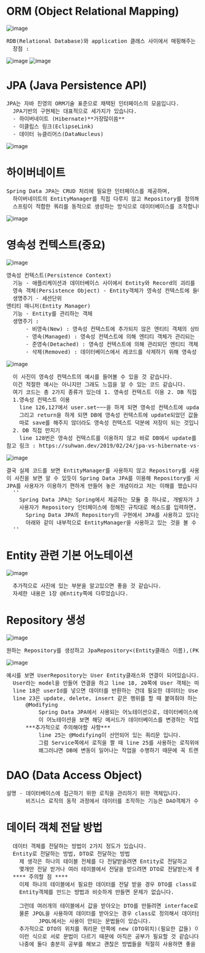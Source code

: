 # ORM (Object Relational Mapping)
![image](https://github.com/SeungGwan123/SpringBoot/assets/123438749/fbbfd442-0d83-4395-a859-c206d2dbaae0)

<pre>
RDB(Relational Database)와 application 클래스 사이에서 매핑해주는 역할
  장점 : 
</pre>
![image](https://github.com/SeungGwan123/SpringBoot/assets/123438749/62fc6707-684d-4acf-9fed-8577caf2ae43)
![image](https://github.com/SeungGwan123/SpringBoot/assets/123438749/32b6038d-fccb-48e8-ac04-f97c5c4ac2d8)

# JPA (Java Persistence API)
<pre>
JPA는 자바 진영의 ORM기술 표준으로 채택된 인터페이스의 모음입니다.
  JPA기반의 구현체는 대표적으로 세가지가 있습니다.
  - 하이버네이트 (Hibernate)**가장많이씀**
  - 이클립스 링크(EclipseLink)
  - 데이터 뉴클리어스(DataNucleus)
</pre>
![image](https://github.com/SeungGwan123/SpringBoot/assets/123438749/8bcdc3be-f31c-4b3e-b652-2a81d3d9681e)
# 하이버네이트
<pre>
Spring Data JPA는 CRUD 처리에 필요한 인터페이스를 제공하며, 
  하이버네이트의 EntityManager를 직접 다루지 않고 Repository를 정의해 사용함으로써 
  스프링이 적합한 쿼리를 동적으로 생성하는 방식으로 데이터베이스를 조작합니다.
</pre>
![image](https://github.com/SeungGwan123/SpringBoot/assets/123438749/7bbb5fab-d305-44a0-9c3b-0cc859f35ec2)
# 영속성 컨텍스트(**중요**)
![image](https://github.com/SeungGwan123/SpringBoot/assets/123438749/e01fd337-6bbf-4522-9e8e-df198ba2cb79)

<pre>
영속성 컨텍스트(Persistence Context)
  기능 - 애플리케이션과 데이터베이스 사이에서 Entity와 Record의 괴리를 해소하는 기능과 객체를 보관하는 기능을 수행합니다.
  영속 객체(Persistence Object) - Entity객체가 영속성 컨텍스트에 들어와 JPA의 관리 대상이 되는 시점부터의 해당 객체
  생명주기 - 세션단위
엔티티 매니저(Entity Manager)
  기능 - Entity를 관리하는 객체
  생명주기 : 
      - 비영속(New) : 영속성 컨텍스트에 추가되지 않은 엔티티 객체의 상태를 의미합니다.
      - 영속(Managed) : 영속성 컨텍스트에 의해 엔티티 객체가 관리되는 상태입니다.
      - 준영속(Detached) : 영속성 컨텍스트에 의해 관리되던 엔티티 객체가 컨텍스트와 분리된 상태입니다.
      - 삭제(Removed) : 데이터베이스에서 레코드를 삭제하기 위해 영속성 컨텍스트에 삭제 요청을 한 상태입니다.
</pre>
![image](https://github.com/SeungGwan123/SpringBoot/assets/123438749/a8dcce13-425b-4597-a1be-92de97663378)
<pre>
  이 사진이 영속성 컨텍스트의 예시를 들어볼 수 있을 것 같습니다.
  이건 적절한 예시는 아니지만 그래도 느낌을 알 수 있는 코드 같습니다.
  여기 코드는 총 2가지 종류가 있는데 1. 영속성 컨텍스트 이용 2. DB 직접 만지기
  1.영속성 컨텍스트 이용
    line 126,127에서 user.set~~~을 하게 되면 영속성 컨텍스트에 update가 됩니다.
    그리고 return을 하게 되면 DB에 영속성 컨텍스트에 update되었던 값들이 반영이 됩니다.
    따로 save를 해주지 않더라도 영속성 컨텍스트 덕분에 저장이 되는 것입니다.
  2. DB 직접 만지기
    line 128번은 영속성 컨텍스트를 이용하지 않고 바로 DB에서 update를 시켜주는 방법입니다.
참고 링크 : https://suhwan.dev/2019/02/24/jpa-vs-hibernate-vs-spring-data-jpa/
</pre>
![image](https://github.com/SeungGwan123/SpringBoot/assets/123438749/d06060ef-8547-4ced-bbf3-ab4a3641d3f4)
<pre>
결국 실제 코드를 보면 EntityManager를 사용하지 않고 Repository를 사용합니다.
이 사진을 보면 알 수 있듯이 Spring Data JPA를 이용해 Repository를 사용해 DB와 소통을 하는 것 입니다.
JPA를 사용자가 이용하기 편하게 만들어 놓은 개념이라고 저는 이해를 했습니다.
  ''
    Spring Data JPA는 Spring에서 제공하는 모듈 중 하나로, 개발자가 JPA를 더 쉽고 편하게 사용할 수 있도록 도와준다. 이는 JPA를 한 단계 추상화시킨 Repository라는 인터페이스를 제공함으로써 이루어진다. 
    사용자가 Repository 인터페이스에 정해진 규칙대로 메소드를 입력하면, Spring이 알아서 해당 메소드 이름에 적합한 쿼리를 날리는 구현체를 만들어서 Bean으로 등록해준다. Spring Data JPA가 JPA를 추상화했다는 말은, 
      Spring Data JPA의 Repository의 구현에서 JPA를 사용하고 있다는 것이다. 예를 들어, Repository 인터페이스의 기본 구현체인 SimpleJpaRepository의 코드를 보면 
      아래와 같이 내부적으로 EntityManager을 사용하고 있는 것을 볼 수 있다.
  ''
</pre>
# Entity 관련 기본 어노테이션
  ![image](https://github.com/SeungGwan123/SpringBoot/assets/123438749/a285ed8b-f1bb-4358-bc13-d7280098ab3a)
<pre>
  추가적으로 사진에 있는 부분을 알고있으면 좋을 것 같습니다.
  자세한 내용은 1장 @Entity쪽에 다루었습니다.
</pre>
# Repository 생성
![image](https://github.com/SeungGwan123/SpringBoot/assets/123438749/79e9f339-10ec-4293-b94e-20a5e9d13eb3)
<pre>
원하는 Repository를 생성하고 JpaRepository<(Entity클래스 이름),(PK의 자료형)>을 extend 해주면 됩니다.
</pre>
![image](https://github.com/SeungGwan123/SpringBoot/assets/123438749/d8d55d63-cb61-4dfb-8ab7-2010c2232cb5)
<pre>
예시를 보면 UserRepository는 User Entity클래스와 연결이 되어있습니다.
  User라는 model을 만들어 연결을 하고 line 18, 20쪽에 User 객체는 따로 User dto를 만들어 원하는 값만 받을 수 있도록 class를 만들어 놓은 것입니다.
  line 18은 userId를 넣으면 데이터를 반환하는 건데 필요한 데이터는 User객체 안에 미리 설정을 해줘야 하는 것입니다.
  line 23은 update, delete, insert 같은 행위를 할 때 붙여줘야 하는 어노테이션입니다.
      @Modifying
          Spring Data JPA에서 사용되는 어노테이션으로, 데이터베이스에 영향을 주는(INSERT, UPDATE, DELETE) 쿼리 메서드를 선언할 때 사용합니다.
          이 어노테이션을 보면 해당 메서드가 데이터베이스를 변경하는 작업임을 나타낼 수 있습니다.
      ***추가적으로 주의해야할 사항***
          line 25는 @Modifying이 선언되어 있는 쿼리문 입니다.
          그럼 Service쪽에서 로직을 짤 때 line 25를 사용하는 로직위에 @Transactional을 꼭 붙여줘야합니다.
          왜그러냐면 DB에 변동이 일어나는 작업을 수행하기 때문에 꼭 트랜잭션이 있어햐하기 때문입니다.
</pre>
# DAO (Data Access Object)
<pre>
설명 - 데이터베이스에 접근하기 위한 로직을 관리하기 위한 객체입니다.
      비즈니스 로직의 동작 과정에서 데이터를 조작하는 기능은 DAO객체가 수행합니다.
</pre>
# 데이터 객체 전달 방법
<pre>
  데이터 객체를 전달하는 방법이 2가지 정도가 있습니다.
  Entity로 전달하는 방법, DTO로 전달하는 방법
    제 생각은 하나의 테이블 전체를 다 전달받을려면 Entity로 전달하고
    몇개만 전달 받거나 여러 테이블에서 전달을 받으려면 DTO로 전달받는게 좋은 것 같습니다.
  **** 주의할 점 ****
    이제 하나의 테이블에서 필요한 데이터를 전달 받을 경우 DTO를 class로 선언해서 사용이 가능합니다.
    Entity객체를 만드는 방법과 비슷하게 만들면 문제가 없습니다.
    
    그런데 여러개의 테이블에서 값을 받아오는 DTO를 만들려면 interface로 정의를 해줘야 하는 것 같습니다.(nativeQuery로 데이터를 받아오는 경우)
    물론 JPQL을 사용하여 데이터를 받아오는 경우 class로 정의해서 데이터를 받아올 수 있지만 Group_Concat 등 쿼리문에서는 사용할 수 있지만
          JPQL에서는 사용이 안되는 문법들이 있습니다.
    추가적으로 DTO의 위치를 쿼리문 안쪽에 new (DTO위치)(필요한 값들) 이렇게 선언해줘야해서 가독성, 가시성이 떨어지는 단점도 존재하는 것 같습니다.
    이런 식으로 서로 문법이 다르기 때문에 아직은 공부가 필요할 것 같습니다. 
    나중에 둘다 충분히 공부를 해보고 괜찮은 방법들을 적절히 사용하면 좋을 것 같습니다.
</pre>
